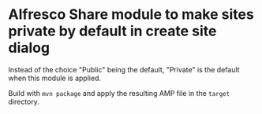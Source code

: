 Alfresco Share module to make sites private by default in create site dialog
============================================================================

Instead of the choice "Public" being the default, "Private" is the default when this module is applied.

Build with `mvn package` and apply the resulting AMP file in the `target` directory.
